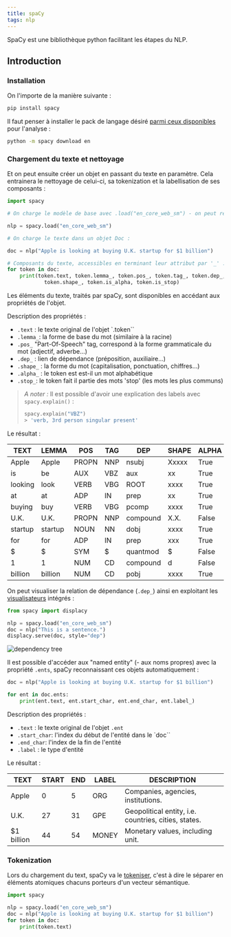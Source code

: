 ```yaml
---
title: spaCy
tags: nlp
---
```


SpaCy est une bibliothèque python facilitant les étapes du NLP.

## Introduction

### Installation
On l'importe de la manière suivante :
```bash
pip install spacy
````

Il faut penser à installer le pack de langage désiré [parmi ceux disponibles](https://spacy.io/usage/models) pour l'analyse :
```bash
python -m spacy download en
````

### Chargement du texte et nettoyage
Et on peut ensuite créer un objet en passant du texte en paramètre. Cela entrainera le nettoyage de celui-ci, sa tokenization et la labellisation de ses composants :

```python
import spacy

# On charge le modèle de base avec .load("en_core_web_sm") - on peut remplacer le langage.

nlp = spacy.load("en_core_web_sm")

# On charge le texte dans un objet Doc :

doc = nlp("Apple is looking at buying U.K. startup for $1 billion")

# Composants du texte, accessibles en terminant leur attribut par '_' : 
for token in doc:
    print(token.text, token.lemma_, token.pos_, token.tag_, token.dep_,
            token.shape_, token.is_alpha, token.is_stop)

````

Les éléments du texte, traités par spaCy, sont disponibles en accédant aux propriétés de l'objet.

Description des propriétés :
- `.text` : le texte original de l'objet `.token``
- `.lemma_`: la forme de base du mot (similaire à la racine)
- `.pos_` "Part-Of-Speech" tag, correspond à la forme grammaticale du mot (adjectif, adverbe...)
- `.dep_` : lien de dépendance (préposition, auxiliaire...)
- `.shape_` : la forme du mot (capitalisation, ponctuation, chiffres...)
- `.alpha_` : le token est est-il un mot alphabétique
- `.stop_`: le token fait il partie des mots 'stop' (les mots les plus communs)

> *A noter :*
> Il est possible d'avoir une explication des labels avec `spacy.explain()` :
> ```python
> spacy.explain("VBZ")
> > 'verb, 3rd person singular present'

Le résultat :


TEXT|LEMMA|POS|TAG|DEP|SHAPE|ALPHA|STOP
----|-----|---|---|---|-----|-----|----
Apple|Apple|PROPN|NNP|nsubj|Xxxxx|True|False
is|be|AUX|VBZ|aux|xx|True|True
looking|look|VERB|VBG|ROOT|xxxx|True|False
at|at|ADP|IN|prep|xx|True|True
buying|buy|VERB|VBG|pcomp|xxxx|True|False
U.K.|U.K.|PROPN|NNP|compound|X.X.|False|False
startup|startup|NOUN|NN|dobj|xxxx|True|False
for|for|ADP|IN|prep|xxx|True|True
\$|\$|SYM|\$|quantmod|\$|False|False
1|1|NUM|CD|compound|d|False|False
billion|billion|NUM|CD|pobj|xxxx|True|False


On peut visualiser la relation de dépendance (`.dep_`) ainsi en exploitant les [visualisateurs](https://spacy.io/usage/visualizers) intégrés :

```python
from spacy import displacy

nlp = spacy.load("en_core_web_sm")
doc = nlp("This is a sentence.")
displacy.serve(doc, style="dep")
````

![dependency tree](assets/img/dependency_tree_spacy.png)

Il est possible d'accéder aux "named entity" (- aux noms propres) avec la propriété `.ents`, spaCy reconnaissant ces objets automatiquement :

```python
doc = nlp("Apple is looking at buying U.K. startup for $1 billion")

for ent in doc.ents:
    print(ent.text, ent.start_char, ent.end_char, ent.label_)
````
Description des propriétés :

- `.text` : le texte original de l'objet `.ent`
- `.start_char`: l'index du début de l'entité dans le `doc``
- `.end_char`: l'index de la fin de l'entité
- `.label` : le type d'entité

Le résultat :

TEXT|START|END|LABEL|DESCRIPTION
-|-|-|-|-
Apple|0|5|ORG|Companies, agencies, institutions.
U.K.|27|31|GPE|Geopolitical entity, i.e. countries, cities, states.
$1 billion|44|54|MONEY|	Monetary values, including unit.


### Tokenization
Lors du chargement du text, spaCy va le [tokeniser](Tokenisation), c'est à dire le séparer en éléments atomiques chacuns porteurs d'un vecteur sémantique.

```python
import spacy

nlp = spacy.load("en_core_web_sm")
doc = nlp("Apple is looking at buying U.K. startup for $1 billion")
for token in doc:
    print(token.text)
````




